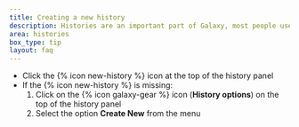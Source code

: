 ```yaml
---
title: Creating a new history
description: Histories are an important part of Galaxy, most people use a new history for every new analysis. Always make sure to give your histories good names, so you can easily find your results back later.
area: histories
box_type: tip
layout: faq
---
```



- Click the {% icon new-history %} icon at the top of the history panel
- If the {% icon new-history %} is missing:
    1. Click on the {% icon galaxy-gear %} icon (**History options**) on the top of the history panel
    2. Select the option **Create New** from the menu
